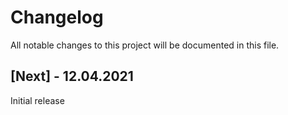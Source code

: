 # Changelog
All notable changes to this project will be documented in this file.

## [Next] - 12.04.2021

Initial release
